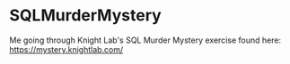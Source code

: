 # SQLMurderMystery
Me going through Knight Lab's SQL Murder Mystery exercise found here: https://mystery.knightlab.com/
